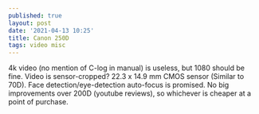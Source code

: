 ```yaml
---
published: true
layout: post
date: '2021-04-13 10:25'
title: Canon 250D
tags: video misc 
---
```

4k video (no mention of C-log in manual) is useless, but 1080 should be fine. Video is sensor-cropped? 22.3 x 14.9 mm CMOS sensor (Similar to 70D). Face detection/eye-detection auto-focus is promised. No big improvements over 200D (youtube reviews), so whichever is cheaper at a point of purchase.
